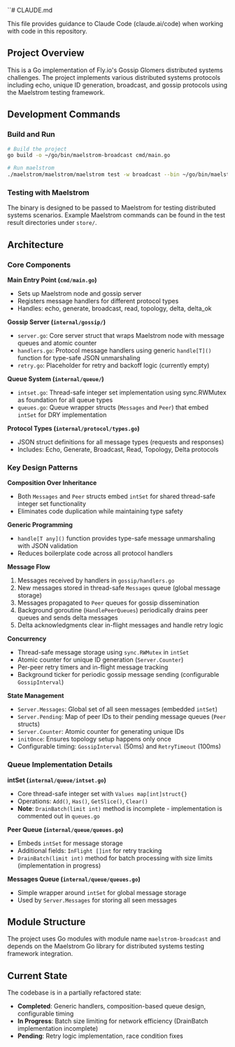 ``# CLAUDE.md

This file provides guidance to Claude Code (claude.ai/code) when working with code in this repository.

## Project Overview

This is a Go implementation of Fly.io's Gossip Glomers distributed systems challenges. The project implements various distributed systems protocols including echo, unique ID generation, broadcast, and gossip protocols using the Maelstrom testing framework.

## Development Commands

### Build and Run
```bash
# Build the project
go build -o ~/go/bin/maelstrom-broadcast cmd/main.go

# Run maelstrom
./maelstrom/maelstrom/maelstrom test -w broadcast --bin ~/go/bin/maelstrom-broadcast --node-count 25 --time-limit 20 --rate 100 --latency 100
```

### Testing with Maelstrom
The binary is designed to be passed to Maelstrom for testing distributed systems scenarios. Example Maelstrom commands can be found in the test result directories under `store/`.

## Architecture

### Core Components

**Main Entry Point (`cmd/main.go`)**
- Sets up Maelstrom node and gossip server
- Registers message handlers for different protocol types
- Handles: echo, generate, broadcast, read, topology, delta, delta_ok

**Gossip Server (`internal/gossip/`)**
- `server.go`: Core server struct that wraps Maelstrom node with message queues and atomic counter
- `handlers.go`: Protocol message handlers using generic `handle[T]()` function for type-safe JSON unmarshaling
- `retry.go`: Placeholder for retry and backoff logic (currently empty)

**Queue System (`internal/queue/`)**
- `intset.go`: Thread-safe integer set implementation using sync.RWMutex as foundation for all queue types
- `queues.go`: Queue wrapper structs (`Messages` and `Peer`) that embed `intSet` for DRY implementation

**Protocol Types (`internal/protocol/types.go`)**
- JSON struct definitions for all message types (requests and responses)
- Includes: Echo, Generate, Broadcast, Read, Topology, Delta protocols

### Key Design Patterns

**Composition Over Inheritance**
- Both `Messages` and `Peer` structs embed `intSet` for shared thread-safe integer set functionality
- Eliminates code duplication while maintaining type safety

**Generic Programming**
- `handle[T any]()` function provides type-safe message unmarshaling with JSON validation
- Reduces boilerplate code across all protocol handlers

**Message Flow**
1. Messages received by handlers in `gossip/handlers.go`
2. New messages stored in thread-safe `Messages` queue (global message storage)
3. Messages propagated to `Peer` queues for gossip dissemination
4. Background goroutine (`HandlePeerQueues`) periodically drains peer queues and sends delta messages
5. Delta acknowledgments clear in-flight messages and handle retry logic

**Concurrency**
- Thread-safe message storage using `sync.RWMutex` in `intSet`
- Atomic counter for unique ID generation (`Server.Counter`)
- Per-peer retry timers and in-flight message tracking
- Background ticker for periodic gossip message sending (configurable `GossipInterval`)

**State Management**
- `Server.Messages`: Global set of all seen messages (embedded `intSet`)
- `Server.Pending`: Map of peer IDs to their pending message queues (`Peer` structs)
- `Server.Counter`: Atomic counter for generating unique IDs
- `initOnce`: Ensures topology setup happens only once
- Configurable timing: `GossipInterval` (50ms) and `RetryTimeout` (100ms)

### Queue Implementation Details

**intSet (`internal/queue/intset.go`)**
- Core thread-safe integer set with `Values map[int]struct{}`
- Operations: `Add()`, `Has()`, `GetSlice()`, `Clear()`
- **Note**: `DrainBatch(limit int)` method is incomplete - implementation is commented out in `queues.go`

**Peer Queue (`internal/queue/queues.go`)**
- Embeds `intSet` for message storage
- Additional fields: `InFlight []int` for retry tracking
- `DrainBatch(limit int)` method for batch processing with size limits (implementation in progress)

**Messages Queue (`internal/queue/queues.go`)**
- Simple wrapper around `intSet` for global message storage
- Used by `Server.Messages` for storing all seen messages

## Module Structure

The project uses Go modules with module name `maelstrom-broadcast` and depends on the Maelstrom Go library for distributed systems testing framework integration.

## Current State

The codebase is in a partially refactored state:
- **Completed**: Generic handlers, composition-based queue design, configurable timing
- **In Progress**: Batch size limiting for network efficiency (DrainBatch implementation incomplete)
- **Pending**: Retry logic implementation, race condition fixes